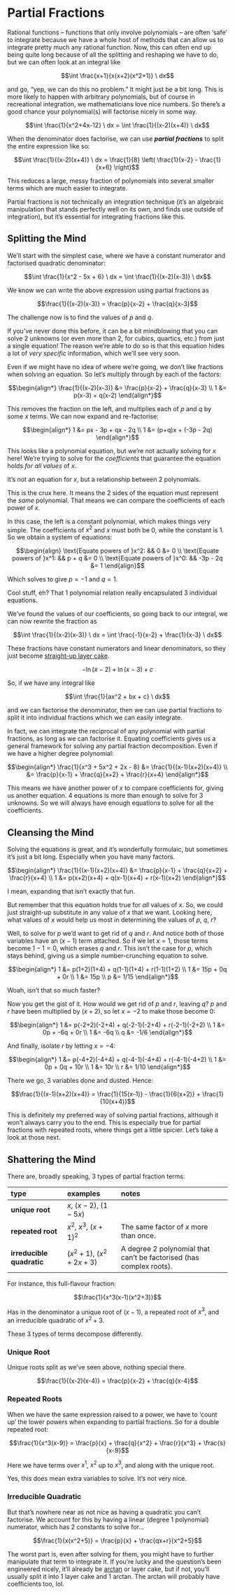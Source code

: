 # Partial Fractions
<!-- #SQUARK live!
| dest = scriptures/integrals/methods/partials
| title = Partial Fractions
| index = scriptures / integrals / methods
-->

Rational functions – functions that only involve polynomials – are often ‘safe’ to integrate because we have a whole host of methods that can allow us to integrate pretty much any rational function. Now, this can often end up being quite long because of all the splitting and reshaping we have to do, but we can often look at an integral like

```math
\int \frac{x+1}{x(x+2)(x^2+1)} \ dx
```

and go, “yep, we can do this no problem.” It might just be a bit long. This is more likely to happen with arbitrary polynomials, but of course in recreational integration, we mathematicians love nice numbers. So there’s a good chance your polynomial(s) will factorise nicely in some way.

```math
\int \frac{1}{x^2+4x-12} \ dx = \int \frac{1}{(x-2)(x+4)} \ dx
```

When the denominator does factorise, we can use ***partial fractions*** to split the entire expression like so:

```math
\int \frac{1}{(x-2)(x+4)} \ dx
= \frac{1}{8} \left(
  \frac{1}{x-2} - \frac{1}{x+6}
\right)
```

This reduces a large, messy fraction of polynomials into several smaller terms which are much easier to integrate.

Partial fractions is not technically an integration technique (it’s an algebraic manipulation that stands perfectly well on its own, and finds use outside of integration), but it’s essential for integrating fractions like this.


## Splitting the Mind

We’ll start with the simplest case, where we have a constant numerator and factorised quadratic denominator:

```math
\int \frac{1}{x^2 - 5x + 6} \ dx
= \int \frac{1}{(x-2)(x-3)} \ dx
```

We know we can write the above expression using partial fractions as

```math
\frac{1}{(x-2)(x-3)}
= \frac{p}{x-2} + \frac{q}{x-3}
```

The challenge now is to find the values of $p$ and $q$.

If you’ve never done this before, it can be a bit mindblowing that you can solve 2 unknowns (or even more than 2, for cubics, quartics, etc.) from just a single equation! The reason we’re able to do so is that this equation hides a lot of *very specific* information, which we’ll see very soon.

Even if we might have no idea of where we’re going, we don’t like fractions when solving an equation. So let’s multiply through by each of the factors:

```math
\begin{align*}
  \frac{1}{(x-2)(x-3)} &= \frac{p}{x-2} + \frac{q}{x-3}
  \\ 1 &= p(x-3) + q(x-2)
\end{align*}
```

This removes the fraction on the left, and multiplies each of $p$ and $q$ by some $x$ terms. We can now expand and re-factorise:

```math
\begin{align*}
  1 &= px - 3p + qx - 2q
  \\ 1 &= (p+q)x + (-3p - 2q)
\end{align*}
```

This looks like a polynomial equation, but we’re not actually solving for $x$ here! We’re trying to solve for the *coefficients* that guarantee the equation holds *for all values* of $x$.

It’s not an equation for $x$, but a relationship between 2 polynomials.

This is the crux here. It means the 2 sides of the equation must represent the *same* polynomial. That means we can compare the coefficients of each power of $x$.

In this case, the left is a constant polynomial, which makes things very simple. The coefficients of $x^2$ and $x$ must both be $0$, while the constant is $1$. So we obtain a system of equations:

```math
\begin{align}
  \text{Equate powers of }x^2: && 0 &= 0
  \\ \text{Equate powers of }x^1: && p + q &= 0
  \\ \text{Equate powers of }x^0: && -3p - 2q &= 1
\end{align}
```

Which solves to give $p = -1$ and $q = 1$.

Cool stuff, eh? That 1 polynomial relation really encapsulated 3 individual equations.

We’ve found the values of our coefficients, so going back to our integral, we can now rewrite the fraction as

```math
\int \frac{1}{(x-2)(x-3)} \ dx
= \int \frac{-1}{x-2} + \frac{1}{x-3} \ dx
```

These fractions have constant numerators and linear denominators, so they just become [straight-up layer cake](layer-cake.md).

```math
-\ln(x-2) + \ln(x-3) + c
```

So, if we have any integral like

```math
\int \frac{1}{ax^2 + bx + c} \ dx
```

and we can factorise the denominator, then we can use partial fractions to split it into individual fractions which we can easily integrate.

In fact, we can integrate the reciprocal of any polynomial with partial fractions, as long as we can factorise it. Equating coefficients gives us a general framework for solving any partial fraction decomposition. Even if we have a higher degree polynomial:

```math
\begin{align*}
  \frac{1}{x^3 + 5x^2 + 2x - 8}
    &= \frac{1}{(x-1)(x+2)(x+4)}
  \\ &= \frac{p}{x-1} + \frac{q}{x+2} + \frac{r}{x+4}
\end{align*}
```

This means we have another power of $x$ to compare coefficients for, giving us another equation. 4 equations is more than enough to solve for 3 unknowns. So we will always have enough equations to solve for all the coefficients.


## Cleansing the Mind

Solving the equations is great, and it’s wonderfully formulaic, but sometimes it’s just a bit long. Especially when you have many factors.

```math
\begin{align*}
  \frac{1}{(x-1)(x+2)(x+4)}
    &= \frac{p}{x-1} + \frac{q}{x+2} + \frac{r}{x+4}
  \\ 1 &= p(x+2)(x+4) + q(x-1)(x+4) + r(x-1)(x+2)
\end{align*}
```

I mean, expanding that isn’t exactly that fun.

But remember that this equation holds true for *all* values of $x$. So, we could just straight-up substitute in any value of $x$ that we want. Looking here, what values of $x$ would help us most in determining the values of $p$, $q$, $r$?

Well, to solve for $p$ we’d want to get rid of $q$ and $r$. And notice both of those variables have an $(x-1)$ term attached. So if we let $x=1$, those terms become $1-1=0$, which erases $q$ and $r$. This isn’t the case for $p$, which stays behind, giving us a simple number-crunching equation to solve.

```math
\begin{align*}
  1 &= p(1+2)(1+4) + q(1-1)(1+4) + r(1-1)(1+2)
  \\ 1 &= 15p + 0q + 0r
  \\ 1 &= 15p
  \\ p &= 1/15
\end{align*}
```

Woah, isn’t that so much faster?

Now you get the gist of it. How would we get rid of $p$ and $r$, leaving $q$? $p$ and $r$ have been multiplied by $(x+2)$, so let $x=-2$ to make those become $0$:

```math
\begin{align*}
  1 &= p(-2+2)(-2+4) + q(-2-1)(-2+4) + r(-2-1)(-2+2)
  \\ 1 &= 0p + -6q + 0r
  \\ 1 &= -6q
  \\ q &= -1/6
\end{align*}
```

And finally, isolate $r$ by letting $x=-4$:

```math
\begin{align*}
  1 &= p(-4+2)(-4+4) + q(-4-1)(-4+4) + r(-4-1)(-4+2)
  \\ 1 &= 0p + 0q + 10r
  \\ 1 &= 10r
  \\ r &= 1/10
\end{align*}
```

There we go, 3 variables done and dusted. Hence:

```math
\frac{1}{(x-1)(x+2)(x+4)} = \frac{1}{15(x-1)} - \frac{1}{6(x+2)} + \frac{1}{10(x+4)}
```

This is definitely my preferred way of solving partial fractions, although it won’t always carry you to the end. This is especially true for partial fractions with repeated roots, where things get a little spicier. Let’s take a look at those next.


## Shattering the Mind

There are, broadly speaking, 3 types of partial fraction terms:

| type | examples | notes |
| :--- | :------- | :---- |
| **unique root** | $x$, $(x-2)$, $(1-5x)$ |
| **repeated root** | $x^2$, $x^3$, $(x+1)^2$ | The same factor of $x$ more than once. |
| **irreducible quadratic** | $(x^2 + 1)$, $(x^2 + 2x + 3)$ | A degree 2 polynomial that can’t be factorised (has complex roots). |

For instance, this full-flavour fraction:

```math
\frac{1}{x^3(x-1)(x^2+3)}
```

Has in the denominator a unique root of $(x-1)$, a repeated root of $x^3$, and an irreducible quadratic of $x^2 + 3$.

These 3 types of terms decompose differently.

### Unique Root
Unique roots split as we’ve seen above, nothing special there.

```math
\frac{1}{(x-2)(x-4)} = \frac{p}{x-2} + \frac{q}{x-4}
```

### Repeated Roots
When we have the same expression raised to a power, we have to ‘count up’ the lower powers when expanding to partial fractions. So for a double repeated root:

```math
\frac{1}{x^3(x-9)} = \frac{p}{x} + \frac{q}{x^2} + \frac{r}{x^3} + \frac{s}{x-9}
```

Here we have terms over $x^1$, $x^2$ up to $x^3$, and along with the unique root.

Yes, this does mean extra variables to solve. It’s not very nice.

### Irreducible Quadratic
But that’s nowhere near as not nice as having a quadratic you can’t factorise. We account for this by having a linear (degree 1 polynomial) numerator, which has 2 constants to solve for...

```math
\frac{1}{x(x^2+5)} = \frac{p}{x} + \frac{qx+r}{x^2+5}
```

The worst part is, even after solving for them, you might have to further manipulate that term to integrate it. If you’re lucky and the question’s been engineered nicely, it’ll already be [arctan](arctan.md) or layer cake, but if not, you’ll usually split it into 1 layer cake and 1 arctan. The arctan will probably have coefficients too, lol.
